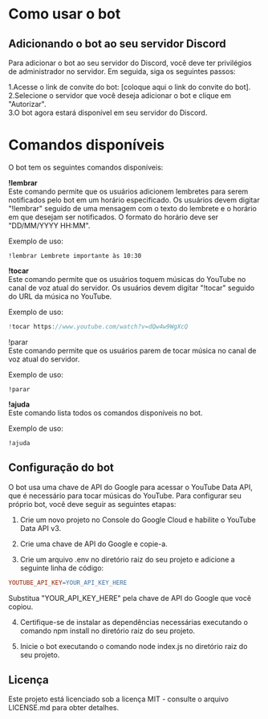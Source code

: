 # Como usar o bot
## Adicionando o bot ao seu servidor Discord
Para adicionar o bot ao seu servidor do Discord, você deve ter privilégios de administrador no servidor. Em seguida, siga os seguintes passos:

1.Acesse o link de convite do bot: [coloque aqui o link do convite do bot].<br>
2.Selecione o servidor que você deseja adicionar o bot e clique em "Autorizar".<br>
3.O bot agora estará disponível em seu servidor do Discord.<br>

# Comandos disponíveis
O bot tem os seguintes comandos disponíveis:

<b>!lembrar</b>
<br>
Este comando permite que os usuários adicionem lembretes para serem notificados pelo bot em um horário especificado. Os usuários devem digitar "!lembrar" seguido de uma mensagem com o texto do lembrete e o horário em que desejam ser notificados. O formato do horário deve ser "DD/MM/YYYY HH:MM".

Exemplo de uso:

```console
!lembrar Lembrete importante às 10:30
```

<b>!tocar</b>
<br>
Este comando permite que os usuários toquem músicas do YouTube no canal de voz atual do servidor. Os usuários devem digitar "!tocar" seguido do URL da música no YouTube. 


Exemplo de uso:

```javascript
!tocar https://www.youtube.com/watch?v=dQw4w9WgXcQ
```
</b>!parar</b>
<br>
Este comando permite que os usuários parem de tocar música no canal de voz atual do servidor.

Exemplo de uso:

```console
!parar
```

<b>!ajuda</b>
<br>
Este comando lista todos os comandos disponíveis no bot.

Exemplo de uso:

```console
!ajuda
```

## Configuração do bot
O bot usa uma chave de API do Google para acessar o YouTube Data API, que é necessário para tocar músicas do YouTube. Para configurar seu próprio bot, você deve seguir as seguintes etapas:

1. Crie um novo projeto no Console do Google Cloud e habilite o YouTube Data API v3.

2. Crie uma chave de API do Google e copie-a.

3. Crie um arquivo .env no diretório raiz do seu projeto e adicione a seguinte linha de código:

```makefile
YOUTUBE_API_KEY=YOUR_API_KEY_HERE
```
Substitua "YOUR_API_KEY_HERE" pela chave de API do Google que você copiou.

4. Certifique-se de instalar as dependências necessárias executando o comando npm install no diretório raiz do seu projeto.

5. Inicie o bot executando o comando node index.js no diretório raiz do seu projeto.

## Licença
Este projeto está licenciado sob a licença MIT - consulte o arquivo LICENSE.md para obter detalhes.